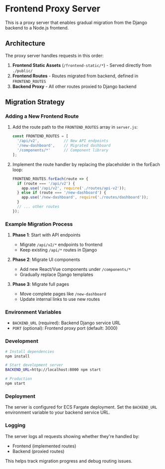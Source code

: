 # Frontend Proxy Server

This is a proxy server that enables gradual migration from the Django backend to a Node.js frontend.

## Architecture

The proxy server handles requests in this order:

1. **Frontend Static Assets** (`/frontend-static/*`) - Served directly from `./public/`
2. **Frontend Routes** - Routes migrated from backend, defined in `FRONTEND_ROUTES`
3. **Backend Proxy** - All other routes proxied to Django backend

## Migration Strategy

### Adding a New Frontend Route

1. Add the route path to the `FRONTEND_ROUTES` array in `server.js`:
   ```javascript
   const FRONTEND_ROUTES = [
     '/api/v2',           // New API endpoints
     '/new-dashboard',    // Migrated dashboard
     '/components/*'      // Component library
   ];
   ```

2. Implement the route handler by replacing the placeholder in the forEach loop:
   ```javascript
   FRONTEND_ROUTES.forEach(route => {
     if (route === '/api/v2') {
       app.use('/api/v2', require('./routes/api-v2'));
     } else if (route === '/new-dashboard') {
       app.use('/new-dashboard', require('./routes/dashboard'));
     }
     // ... other routes
   });
   ```

### Example Migration Process

1. **Phase 1**: Start with API endpoints
   - Migrate `/api/v2/*` endpoints to frontend
   - Keep existing `/api/*` routes in Django

2. **Phase 2**: Migrate UI components
   - Add new React/Vue components under `/components/*`
   - Gradually replace Django templates

3. **Phase 3**: Migrate full pages
   - Move complete pages like `/new-dashboard`
   - Update internal links to use new routes

### Environment Variables

- `BACKEND_URL` (required): Backend Django service URL
- `PORT` (optional): Frontend proxy port (default: 3000)

### Development

```bash
# Install dependencies
npm install

# Start development server
BACKEND_URL=http://localhost:8000 npm start

# Production
npm start
```

### Deployment

The server is configured for ECS Fargate deployment. Set the `BACKEND_URL` environment variable to your backend service URL.

### Logging

The server logs all requests showing whether they're handled by:
- Frontend (implemented routes)
- Backend (proxied routes)

This helps track migration progress and debug routing issues.